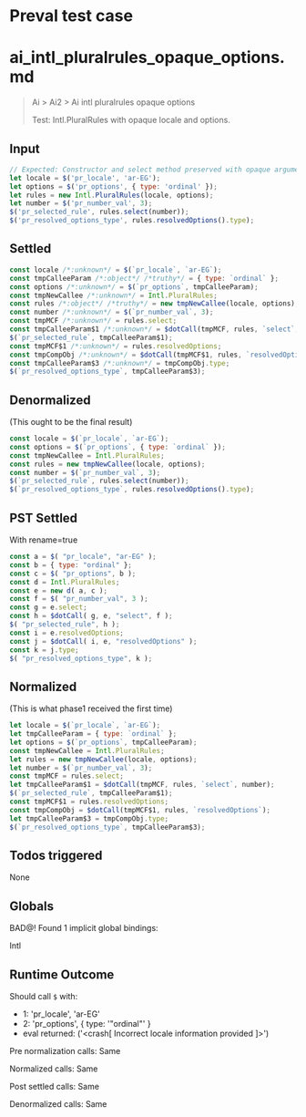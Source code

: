 # Preval test case

# ai_intl_pluralrules_opaque_options.md

> Ai > Ai2 > Ai intl pluralrules opaque options
>
> Test: Intl.PluralRules with opaque locale and options.

## Input

`````js filename=intro
// Expected: Constructor and select method preserved with opaque arguments.
let locale = $('pr_locale', 'ar-EG');
let options = $('pr_options', { type: 'ordinal' });
let rules = new Intl.PluralRules(locale, options);
let number = $('pr_number_val', 3);
$('pr_selected_rule', rules.select(number));
$('pr_resolved_options_type', rules.resolvedOptions().type);
`````


## Settled


`````js filename=intro
const locale /*:unknown*/ = $(`pr_locale`, `ar-EG`);
const tmpCalleeParam /*:object*/ /*truthy*/ = { type: `ordinal` };
const options /*:unknown*/ = $(`pr_options`, tmpCalleeParam);
const tmpNewCallee /*:unknown*/ = Intl.PluralRules;
const rules /*:object*/ /*truthy*/ = new tmpNewCallee(locale, options);
const number /*:unknown*/ = $(`pr_number_val`, 3);
const tmpMCF /*:unknown*/ = rules.select;
const tmpCalleeParam$1 /*:unknown*/ = $dotCall(tmpMCF, rules, `select`, number);
$(`pr_selected_rule`, tmpCalleeParam$1);
const tmpMCF$1 /*:unknown*/ = rules.resolvedOptions;
const tmpCompObj /*:unknown*/ = $dotCall(tmpMCF$1, rules, `resolvedOptions`);
const tmpCalleeParam$3 /*:unknown*/ = tmpCompObj.type;
$(`pr_resolved_options_type`, tmpCalleeParam$3);
`````


## Denormalized
(This ought to be the final result)

`````js filename=intro
const locale = $(`pr_locale`, `ar-EG`);
const options = $(`pr_options`, { type: `ordinal` });
const tmpNewCallee = Intl.PluralRules;
const rules = new tmpNewCallee(locale, options);
const number = $(`pr_number_val`, 3);
$(`pr_selected_rule`, rules.select(number));
$(`pr_resolved_options_type`, rules.resolvedOptions().type);
`````


## PST Settled
With rename=true

`````js filename=intro
const a = $( "pr_locale", "ar-EG" );
const b = { type: "ordinal" };
const c = $( "pr_options", b );
const d = Intl.PluralRules;
const e = new d( a, c );
const f = $( "pr_number_val", 3 );
const g = e.select;
const h = $dotCall( g, e, "select", f );
$( "pr_selected_rule", h );
const i = e.resolvedOptions;
const j = $dotCall( i, e, "resolvedOptions" );
const k = j.type;
$( "pr_resolved_options_type", k );
`````


## Normalized
(This is what phase1 received the first time)

`````js filename=intro
let locale = $(`pr_locale`, `ar-EG`);
let tmpCalleeParam = { type: `ordinal` };
let options = $(`pr_options`, tmpCalleeParam);
const tmpNewCallee = Intl.PluralRules;
let rules = new tmpNewCallee(locale, options);
let number = $(`pr_number_val`, 3);
const tmpMCF = rules.select;
let tmpCalleeParam$1 = $dotCall(tmpMCF, rules, `select`, number);
$(`pr_selected_rule`, tmpCalleeParam$1);
const tmpMCF$1 = rules.resolvedOptions;
const tmpCompObj = $dotCall(tmpMCF$1, rules, `resolvedOptions`);
let tmpCalleeParam$3 = tmpCompObj.type;
$(`pr_resolved_options_type`, tmpCalleeParam$3);
`````


## Todos triggered


None


## Globals


BAD@! Found 1 implicit global bindings:

Intl


## Runtime Outcome


Should call `$` with:
 - 1: 'pr_locale', 'ar-EG'
 - 2: 'pr_options', { type: '"ordinal"' }
 - eval returned: ('<crash[ Incorrect locale information provided ]>')

Pre normalization calls: Same

Normalized calls: Same

Post settled calls: Same

Denormalized calls: Same
